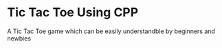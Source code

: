 # Tic Tac Toe Using CPP
 A Tic Tac Toe game which can be easily understandble by beginners and newbies
